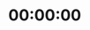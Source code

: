 <!DOCTYPE html>
<html lang="pt-BR">
<head>
    <meta charset="UTF-8">
    <title>Relógio  Digital</title>
    <link rel="stylesheet" href="style.css">
</head>
<body onload="showTime()">
    <div class="conteiner">
        <h1 id="clock"> 00:00:00</h1>
    </div>
    <script src="script.js"></script>
</body>
</html>

